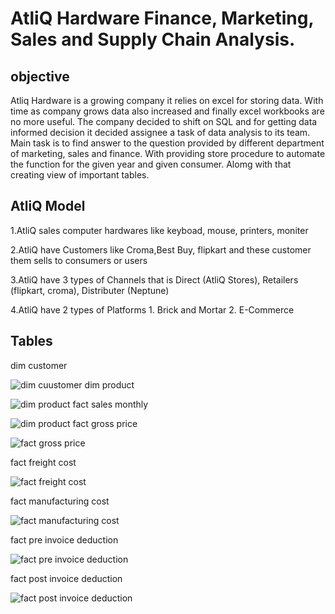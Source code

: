 # AtliQ Hardware Finance, Marketing, Sales and Supply Chain Analysis.


## objective 
Atliq Hardware is a growing company it relies on excel for storing data. With time as company grows data also increased and finally excel workbooks are no more useful. The company decided to shift on SQL and for getting data informed decision it decided assignee a task of data analysis to its team. 
Main task is to find answer to the question provided by different department of marketing, sales and finance. With providing store procedure to automate the function for the given year and given consumer. Alomg with that creating view of important tables. 

## AtliQ Model

1.AtliQ sales computer hardwares like keyboad, mouse, printers, moniter 

2.AtliQ have Customers like Croma,Best Buy, flipkart and these customer them sells to consumers or users

3.AtliQ have 3 types of Channels that is Direct (AtliQ Stores), Retailers (flipkart, croma), Distributer (Neptune)

4.AtliQ have 2 types of Platforms 1. Brick and Mortar 2. E-Commerce

## Tables
dim customer

![dim cuustomer](https://github.com/user-attachments/assets/cc657b92-365e-4a56-a4da-2b12cff4913b)
dim product

![dim product](https://github.com/user-attachments/assets/3dcac5d9-b845-4324-8ae7-ecafeea2d290)
fact sales monthly

![dim product](https://github.com/user-attachments/assets/9964f6d1-09fe-436b-bf5c-038dfd4667db)
fact gross price

![fact gross price](https://github.com/user-attachments/assets/072648eb-241c-40ca-b1d1-7d04f99a0316)

fact freight cost

![fact freight cost ](https://github.com/user-attachments/assets/abf578b8-b10f-4071-97f4-6e01e5be1e0d)

fact manufacturing cost

![fact manufacturing cost](https://github.com/user-attachments/assets/772786e8-de66-480e-8b94-2b415121baa9)

fact pre invoice deduction

![fact pre invoice deduction](https://github.com/user-attachments/assets/c6da5c62-270b-48d5-8d0a-7ce240d5a234)

fact post invoice deduction

![fact post invoice deduction](https://github.com/user-attachments/assets/5be6c694-f2e8-416e-afca-5ad5e863d712)






